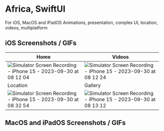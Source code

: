 # Africa, SwiftUI

For iOS, MacOS and iPadOS
Animations, presentation, complex UI, location, videos, multiplatform

## iOS Screenshots / GIFs

| Home | Videos |
| ---- | ---- |
| ![Simulator Screen Recording - iPhone 15 - 2023-09-30 at 08 12 04](https://github.com/sandorferreira1/SwiftUI-Africa/assets/86773115/ab42c64c-2451-4177-81e4-52b17d692661) | ![Simulator Screen Recording - iPhone 15 - 2023-09-30 at 08 12 24](https://github.com/sandorferreira1/SwiftUI-Africa/assets/86773115/8a897168-8bdd-41e0-8b26-8a3a15edd018) |
| Location | Gallery |
| ![Simulator Screen Recording - iPhone 15 - 2023-09-30 at 08 32 54](https://github.com/sandorferreira1/SwiftUI-Africa/assets/86773115/b94a94b0-87c0-4df6-8a0c-f44e80ec9663) | ![Simulator Screen Recording - iPhone 15 - 2023-09-30 at 08 13 12](https://github.com/sandorferreira1/SwiftUI-Africa/assets/86773115/0cf460d6-077b-4961-a963-85b0f3fbe232) |


## MacOS and iPadOS Screenshots / GIFs

